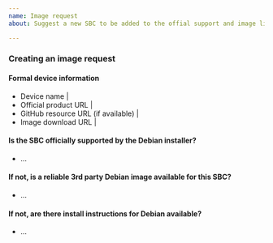 ```yaml
---
name: Image request
about: Suggest a new SBC to be added to the offial support and image list of DietPi

---
```


### Creating an image request

#### Formal device information
- Device name | <!-- EG: Raspberry Pi 3 Model B+ -->
- Official product URL | <!-- EG: https://www.raspberrypi.org/products/raspberry-pi-3-model-b-plus/ -->
- GitHub resource URL (if available) | <!-- EG: https://github.com/raspberrypi -->
- Image download URL | <!-- EG: https://www.raspberrypi.org/downloads/ -->

#### Is the SBC officially supported by the Debian installer?
- ...

#### If not, is a reliable 3rd party Debian image available for this SBC?
- ...

#### If not, are there install instructions for Debian available?
<!-- EG: https://github.com/drtyhlpr/rpi23-gen-image/https://github.com/Debian/raspi3-image-spec -->
- ...

